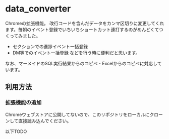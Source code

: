 # data_converter
Chromeの拡張機能。
改行コードを含んだデータをカンマ区切りに変更してくれます。毎朝のイベント登録でいちいちショートカット連打するのがめんどくてつくってみました。
- セクションでの進捗イベント一括登録
- DM等でのイベント一括登録
などを行う時に便利だと思います。

なお、マーメイドのSQL実行結果からのコピペ・Excelからのコピペに対応しています。

## 利用方法
### 拡張機能の追加
Chromeウェブストアに公開してないので、このリポジトリをローカルにクローンして直接読み込んでください。

以下TODO
